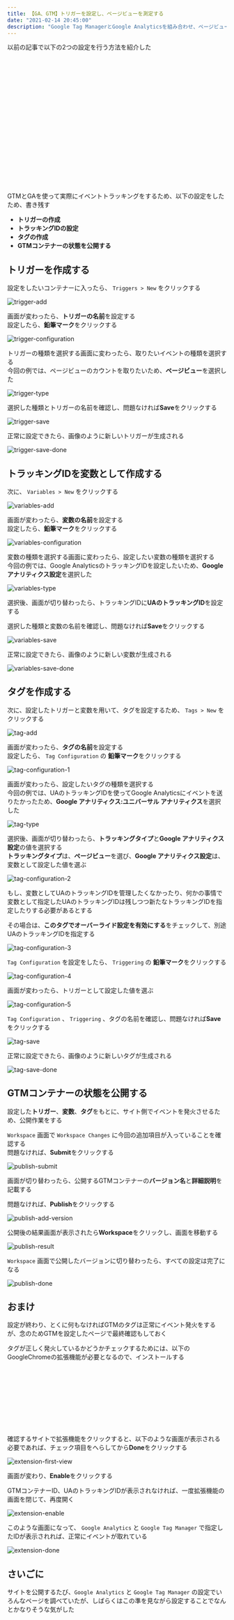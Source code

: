 ```yaml
---
title: 【GA、GTM】トリガーを設定し、ページビューを測定する
date: "2021-02-14 20:45:00"
description: "Google Tag ManagerとGoogle Analyticsを組み合わせ、ページビューのトリガーを設定する"
---
```


以前の記事で以下の2つの設定を行う方法を紹介した

<p>
<div class="iframely-embed"><div class="iframely-responsive" style="height: 140px; padding-bottom: 0;"><a href="https://expfrom.me/make-gtm-container/" data-iframely-url="//cdn.iframe.ly/1cWYZXm"></a></div></div>
</p>

<p>
<div class="iframely-embed"><div class="iframely-responsive" style="height: 140px; padding-bottom: 0;"><a href="https://expfrom.me/make-ga-properties/" data-iframely-url="//cdn.iframe.ly/R4ybyiJ"></a></div></div>
</p>

GTMとGAを使って実際にイベントトラッキングをするため、以下の設定をしたため、書き残す

- **トリガーの作成**
- **トラッキングIDの設定**
- **タグの作成**
- **GTMコンテナーの状態を公開する**

## トリガーを作成する

設定をしたいコンテナーに入ったら、 `Triggers > New` をクリックする

![trigger-add](trigger-add.png)

画面が変わったら、**トリガーの名前**を設定する  
設定したら、**鉛筆マーク**をクリックする

![trigger-configuration](trigger-configuration.png)

トリガーの種類を選択する画面に変わったら、取りたいイベントの種類を選択する  
今回の例では、ページビューのカウントを取りたいため、**ページビュー**を選択した

![trigger-type](trigger-type.png)

選択した種類とトリガーの名前を確認し、問題なければ**Save**をクリックする

![trigger-save](trigger-save.png)

正常に設定できたら、画像のように新しいトリガーが生成される

![trigger-save-done](trigger-save-done.png)

## トラッキングIDを変数として作成する

次に、 `Variables > New` をクリックする

![variables-add](variables-add.png)

画面が変わったら、**変数の名前**を設定する  
設定したら、**鉛筆マーク**をクリックする

![variables-configuration](variables-configuration.png)

変数の種類を選択する画面に変わったら、設定したい変数の種類を選択する  
今回の例では、Google AnalyticsのトラッキングIDを設定したいため、**Google アナリティクス設定**を選択した

![variables-type](variables-type.png)

選択後、画面が切り替わったら、トラッキングIDに**UAのトラッキングID**を設定する

選択した種類と変数の名前を確認し、問題なければ**Save**をクリックする

![variables-save](variables-save.png)

正常に設定できたら、画像のように新しい変数が生成される

![variables-save-done](variables-save-done.png)

## タグを作成する

次に、設定したトリガーと変数を用いて、タグを設定するため、 `Tags > New` をクリックする

![tag-add](tag-add.png)

画面が変わったら、**タグの名前**を設定する  
設定したら、 `Tag Configuration` の **鉛筆マーク**をクリックする

![tag-configuration-1](tag-configuration-1.png)

画面が変わったら、設定したいタグの種類を選択する  
今回の例では、UAのトラッキングIDを使ってGoogle Analyticsにイベントを送りたかったため、**Google アナリティクス:ユニバーサル アナリティクス**を選択した

![tag-type](tag-type.png)

選択後、画面が切り替わったら、**トラッキングタイプ**と**Google アナリティクス設定**の値を選択する  
**トラッキングタイプ**は、**ページビュー**を選び、**Google アナリティクス設定**は、変数として設定した値を選ぶ

![tag-configuration-2](tag-configuration-2.png)

もし、変数としてUAのトラッキングIDを管理したくなかったり、何かの事情で変数として指定したUAのトラッキングIDは残しつつ新たなトラッキングIDを指定したりする必要があるとする

その場合は、**このタグでオーバーライド設定を有効にする**をチェックして、別途UAのトラッキングIDを指定する

![tag-configuration-3](tag-configuration-3.png)

`Tag Configuration` を設定をしたら、 `Triggering` の **鉛筆マーク**をクリックする

![tag-configuration-4](tag-configuration-4.png)

画面が変わったら、トリガーとして設定した値を選ぶ

![tag-configuration-5](tag-configuration-5.png)

`Tag Configuration` 、 `Triggering` 、タグの名前を確認し、問題なければ**Save**をクリックする

![tag-save](tag-save.png)

正常に設定できたら、画像のように新しいタグが生成される

![tag-save-done](tag-save-done.png)

## GTMコンテナーの状態を公開する

設定した**トリガー**、**変数**、**タグ**をもとに、サイト側でイベントを発火させるため、公開作業をする

`Workspace` 画面で `Workspace Changes` に今回の追加項目が入っていることを確認する  
問題なければ、**Submit**をクリックする

![publish-submit](publish-submit.png)

画面が切り替わったら、公開するGTMコンテナーの**バージョン名**と**詳細説明**を記載する

問題なければ、**Publish**をクリックする

![publish-add-version](publish-add-version.png)

公開後の結果画面が表示されたら**Workspace**をクリックし、画面を移動する

![publish-result](publish-result.png)

`Workspace` 画面で公開したバージョンに切り替わったら、すべての設定は完了になる

![publish-done](publish-done.png)

## おまけ

設定が終わり、とくに何もなければGTMのタグは正常にイベント発火をするが、念のためGTMを設定したページで最終確認もしておく

タグが正しく発火しているかどうかチェックするためには、以下のGoogleChromeの拡張機能が必要となるので、インストールする

<p>
<div class="iframely-embed"><div class="iframely-responsive" style="height: 140px; padding-bottom: 0;"><a href="https://chrome.google.com/webstore/detail/tag-assistant-legacy-by-g/kejbdjndbnbjgmefkgdddjlbokphdefk" data-iframely-url="//cdn.iframe.ly/fcoh2Ha"></a></div></div>
</p>

確認するサイトで拡張機能をクリックすると、以下のような画面が表示される  
必要であれば、チェック項目をへらしてから**Done**をクリックする

![extension-first-view](extension-first-view.png)

画面が変わり、**Enable**をクリックする

GTMコンテナーID、UAのトラッキングIDが表示されなければ、一度拡張機能の画面を閉じて、再度開く

![extension-enable](extension-enable.png)

このような画面になって、 `Google Analytics` と `Google Tag Manager` で指定したIDが表示されれば、正常にイベントが取れている

![extension-done](extension-done.png)

## さいごに

サイトを公開するたび、`Google Analytics` と `Google Tag Manager` の設定でいろんなページを調べていたが、しばらくはこの準を見ながら設定することでなんとかなりそうな気がした
